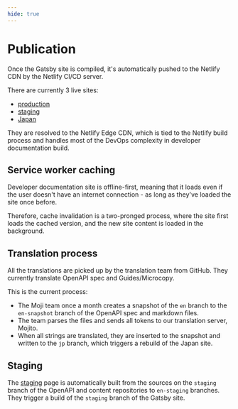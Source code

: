 ```yaml
---
hide: true
---
```


<!-- does not need translation -->

# Publication

Once the Gatsby site is compiled, it's automatically pushed to
the Netlify CDN by the Netlify CI/CD server.

There are currently 3 live sites:

- [production]
- [staging]
- [Japan]

They are resolved to the Netlify Edge CDN, which is tied to the
Netlify build process and handles most of the DevOps complexity
in developer documentation build.

## Service worker caching

Developer documentation site is offline-first, meaning
that it loads even if the user doesn't have an internet connection -
as long as they've loaded the site once before.

Therefore, cache invalidation is a two-pronged process, where the site first
loads the cached version, and the new site content is loaded in
the background.

## Translation process

All the translations are picked up by the translation team from GitHub.
They currently translate OpenAPI spec and Guides/Microcopy.

This is the current process:

<!-- markdownlint-disable line-length -->

- The Moji team once a month creates a snapshot of the `en` branch to the `en-snapshot` branch of the OpenAPI spec and markdown files.
- The team parses the files and sends all tokens to our translation server, Mojito.
- When all strings are translated, they are inserted to the snapshot and
written to the `jp` branch, which triggers a rebuild of the Japan site.

<!-- markdownlint-enable line-length -->

## Staging

The [staging] page is automatically built from the sources on the `staging`
branch of the OpenAPI and content repositories to `en-staging` branches.
They trigger a build of the `staging` branch of the Gatsby site.

[production]: https://developer.box.com
[staging]: https://staging.developer.box.com
[Japan]: https://ja.developer.box.com
